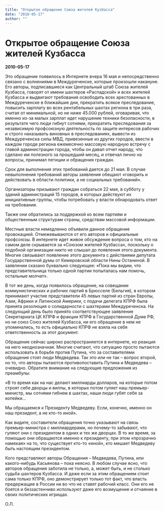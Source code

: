 ```yaml
---
title: "Открытое обращение Союза жителей Кузбасса"
date: "2010-05-17"
author: ""
---
```


# Открытое обращение Союза жителей Кузбасса

**2010-05-17** 

Это обращение появилось в Интернете вчера 16 мая и непосредственно связано с волнениями в Междуреченске, которые произошли накануне. Его авторы, подписавшиеся как Центральный штаб Союза жителей Кузбасса, говорят от имени шахтеров «Распадской» и всех жителей Кузбасса и выдвигают требования освободить всех арестованных в Междуреченске в ближайшие дни, прекратить всякое преследование, повысить зарплату во всех рентабельных шахтах региона в три раза, считая от минимальной, но не ниже 45.000 рублей, оговаривая, что именно из-за малых зарплат идет нарушение техники безопасности, в результате чего люди гибнут сотнями, прекратить преследования за независимую профсоюзную деятельность по защите интересов рабочих и строго наказывать виновных в преследованиях, вывести из Междуреченска силы МВД, привезенные из других городов, ввести в каждом городе региона ежемесячно массовую народную встречу с главой администрации города, чтобы он давал отчет народу, что сделано им полезного за прошедший месяц, и отвечал лично на вопросы, принимал петиции и обращения граждан.

Срок для выполнения этих требований дается до 21 мая. В случае невыполнения требований авторы заявления обещают «говорить и действовать в области политики, а не социальных требований».

Организаторы призывают граждан собраться 22 мая, в субботу у зданий администраций 15 городов, в которых действуют их инициативные группы, чтобы потребовать у власти обнародовать ответ на требования.

Также они обратились за поддержкой ко всем партиям и общественным структурам страны, средствам массовой информации.

Местные власти немедленно объявили данное обращение провокацией. Отмежевываются от его авторов и официальные профсоюзы. В интернете идет живое обсуждение вопроса о том, кто на самом деле скрывается за «Союзом жителей Кузбасса», поскольку о подобной организации никто не слышал до появления этого документа. Многие связывают появление этого документа с действиями депутата Государственной думы от Кемеровской области Нины Останиной. В заявлении сказано буквально следующее: «Пока мы видим, что представительница только одной партии попыталась нам помочь, остальные молчат».



В тот же день, когда появилось обращение, на совещании коммунистических и рабочих партий в Брюсселе (Бельгия), в котором принимают участие представители 45 левых партий из стран Европы, Азии, Африки и Латинской Америки, с подачи делегата КПРФ была принята резолюция о солидарности с шахтерами Междуреченска. На следующий день было принято соответствующее заявление Секретариата ЦК КПРФ и фракции КПРФ в Государственной Думе РФ, но ни союз Союз жителей Кузбасса, ни его обращение в нем не упоминались, то есть официально КПРФ не взяла на себя ответственность за этот документ.



Обращение сейчас широко распространяется в интернете, но реакция на него неоднозначная. Многие считают, что ситуацию просто пытаются использовать в борьбе против Путина, что за составителями обращения стоят люди Медведева. Так это или не так – вопрос второй, но то, что авторы пытаются противопоставить Путина и Медведева – очевидно. Обратите внимание на следующие предложения из преамбулы:



«В то время как на нас делают миллиарды долларов, на которые потом строят себе дворцы и виллы, в которых потом гуляет наш премьер-министр, мы сотнями гибнем в шахтах, наши люди губят себя за копейки...

Мы обращаемся к Президенту Медведеву. Если, конечно, именно он наш президент, а не кто-то иной».



Как видите, составители обращения точно указывают на связь премьер-министра с миллиардерами, но почему-то забывают, что гуляют они с президентом в одних и тех же дворцах. В то же время, за помощью они обращаются именно к президенту, при этом «прозрачно намекая» на то, что существует кто-то «иной», кто мешает Медведеву быть настоящим президентом.

Кого представляют авторы Обращения – Медведева, Путина, или какого-нибудь Касьянова – пока неясно. В любом случае ясно, что авторов обращения заботила не только, а, может быть, и не столько судьба шахтеров Кузбасса. И даже если за этим обращением стоит сама только КПРФ, оно демонстрирует только тот факт, что власть предержащие в России ни во что не ставят рабочий класс. Они его не боятся и беззастенчиво используют даже его возмущение и отчаяние в своих политических игрищах.



О.Л.